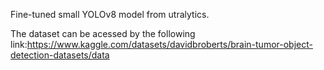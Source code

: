 Fine-tuned small YOLOv8 model from utralytics.

The dataset can be acessed by the following link:https://www.kaggle.com/datasets/davidbroberts/brain-tumor-object-detection-datasets/data
